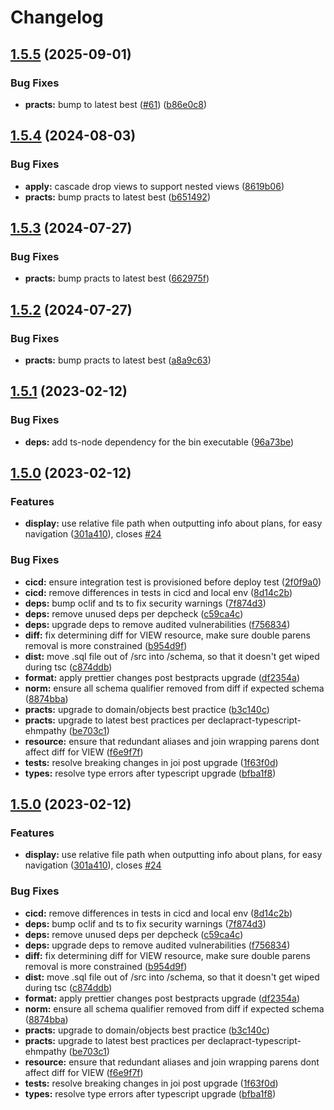 # Changelog

## [1.5.5](https://github.com/ehmpathy/sql-schema-control/compare/v1.5.4...v1.5.5) (2025-09-01)


### Bug Fixes

* **practs:** bump to latest best ([#61](https://github.com/ehmpathy/sql-schema-control/issues/61)) ([b86e0c8](https://github.com/ehmpathy/sql-schema-control/commit/b86e0c8c6a150fa488af6a6d82f3cfa9e70d2587))

## [1.5.4](https://github.com/ehmpathy/sql-schema-control/compare/v1.5.3...v1.5.4) (2024-08-03)


### Bug Fixes

* **apply:** cascade drop views to support nested views ([8619b06](https://github.com/ehmpathy/sql-schema-control/commit/8619b0623ab9b7d24f88b243f4a9c0451cc1f2e8))
* **practs:** bump practs to latest best ([b651492](https://github.com/ehmpathy/sql-schema-control/commit/b65149206af1b5517a212c44eb43d7cf92a63d24))

## [1.5.3](https://github.com/ehmpathy/sql-schema-control/compare/v1.5.2...v1.5.3) (2024-07-27)


### Bug Fixes

* **practs:** bump practs to latest best ([662975f](https://github.com/ehmpathy/sql-schema-control/commit/662975f00b9a8a073448f107b7163a2d8e037d13))

## [1.5.2](https://github.com/ehmpathy/sql-schema-control/compare/v1.5.1...v1.5.2) (2024-07-27)


### Bug Fixes

* **practs:** bump practs to latest best ([a8a9c63](https://github.com/ehmpathy/sql-schema-control/commit/a8a9c63a6076937e7cc04904754058d8abc83eb0))

## [1.5.1](https://github.com/ehmpathy/sql-schema-control/compare/v1.5.0...v1.5.1) (2023-02-12)


### Bug Fixes

* **deps:** add ts-node dependency for the bin executable ([96a73be](https://github.com/ehmpathy/sql-schema-control/commit/96a73be06b4d100b7486bb4a89c908e2f1c1d33c))

## [1.5.0](https://github.com/ehmpathy/sql-schema-control/compare/v1.4.0...v1.5.0) (2023-02-12)


### Features

* **display:** use relative file path when outputting info about plans, for easy navigation ([301a410](https://github.com/ehmpathy/sql-schema-control/commit/301a410e75a6c582429f4f3353e6b666d0d25b69)), closes [#24](https://github.com/ehmpathy/sql-schema-control/issues/24)


### Bug Fixes

* **cicd:** ensure integration test is provisioned before deploy test ([2f0f9a0](https://github.com/ehmpathy/sql-schema-control/commit/2f0f9a0aae9952838ad45e0c985b21637d0407c2))
* **cicd:** remove differences in tests in cicd and local env ([8d14c2b](https://github.com/ehmpathy/sql-schema-control/commit/8d14c2b2abcdebdde56d3cc04530b0adbe826c86))
* **deps:** bump oclif and ts to fix security warnings ([7f874d3](https://github.com/ehmpathy/sql-schema-control/commit/7f874d37f9ce0069edb97af8f6073464cc20c8d1))
* **deps:** remove unused deps per depcheck ([c59ca4c](https://github.com/ehmpathy/sql-schema-control/commit/c59ca4ca0e7f7384317d74d24ed7ff59d9f8a8bd))
* **deps:** upgrade deps to remove audited vulnerabilities ([f756834](https://github.com/ehmpathy/sql-schema-control/commit/f7568348e29aa45956253635ac7ded6ad999f48c))
* **diff:** fix determining diff for VIEW resource, make sure double parens removal is more constrained ([b954d9f](https://github.com/ehmpathy/sql-schema-control/commit/b954d9f5af7f9a3ab3554193bf8a442f86b4eda0))
* **dist:** move .sql file out of /src into /schema, so that it doesn't get wiped during tsc ([c874ddb](https://github.com/ehmpathy/sql-schema-control/commit/c874ddb61301618f3895b32f28648a3a245dbcf1))
* **format:** apply prettier changes post bestpracts upgrade ([df2354a](https://github.com/ehmpathy/sql-schema-control/commit/df2354afba955c716338e706e4a22585007871f9))
* **norm:** ensure all schema qualifier removed from diff if expected schema ([8874bba](https://github.com/ehmpathy/sql-schema-control/commit/8874bbac6d972cbfdc601192bb1be3029119a0fb))
* **practs:** upgrade to domain/objects best practice ([b3c140c](https://github.com/ehmpathy/sql-schema-control/commit/b3c140c609d9d33943e04111680373e77df48ef1))
* **practs:** upgrade to latest best practices per declapract-typescript-ehmpathy ([be703c1](https://github.com/ehmpathy/sql-schema-control/commit/be703c16f8b4677967d0539102e527a8b4c718e5))
* **resource:** ensure that redundant aliases and join wrapping parens dont affect diff for VIEW ([f6e9f7f](https://github.com/ehmpathy/sql-schema-control/commit/f6e9f7f1b1fa63cb4b42beb1cce13f6dfd80da99))
* **tests:** resolve breaking changes in joi post upgrade ([1f63f0d](https://github.com/ehmpathy/sql-schema-control/commit/1f63f0df089a8ba703cd292b6385e69509e79ed5))
* **types:** resolve type errors after typescript upgrade ([bfba1f8](https://github.com/ehmpathy/sql-schema-control/commit/bfba1f8876ffd56fd38d314bafae76776c95424a))

## [1.5.0](https://github.com/ehmpathy/sql-schema-control/compare/v1.4.0...v1.5.0) (2023-02-12)


### Features

* **display:** use relative file path when outputting info about plans, for easy navigation ([301a410](https://github.com/ehmpathy/sql-schema-control/commit/301a410e75a6c582429f4f3353e6b666d0d25b69)), closes [#24](https://github.com/ehmpathy/sql-schema-control/issues/24)


### Bug Fixes

* **cicd:** remove differences in tests in cicd and local env ([8d14c2b](https://github.com/ehmpathy/sql-schema-control/commit/8d14c2b2abcdebdde56d3cc04530b0adbe826c86))
* **deps:** bump oclif and ts to fix security warnings ([7f874d3](https://github.com/ehmpathy/sql-schema-control/commit/7f874d37f9ce0069edb97af8f6073464cc20c8d1))
* **deps:** remove unused deps per depcheck ([c59ca4c](https://github.com/ehmpathy/sql-schema-control/commit/c59ca4ca0e7f7384317d74d24ed7ff59d9f8a8bd))
* **deps:** upgrade deps to remove audited vulnerabilities ([f756834](https://github.com/ehmpathy/sql-schema-control/commit/f7568348e29aa45956253635ac7ded6ad999f48c))
* **diff:** fix determining diff for VIEW resource, make sure double parens removal is more constrained ([b954d9f](https://github.com/ehmpathy/sql-schema-control/commit/b954d9f5af7f9a3ab3554193bf8a442f86b4eda0))
* **dist:** move .sql file out of /src into /schema, so that it doesn't get wiped during tsc ([c874ddb](https://github.com/ehmpathy/sql-schema-control/commit/c874ddb61301618f3895b32f28648a3a245dbcf1))
* **format:** apply prettier changes post bestpracts upgrade ([df2354a](https://github.com/ehmpathy/sql-schema-control/commit/df2354afba955c716338e706e4a22585007871f9))
* **norm:** ensure all schema qualifier removed from diff if expected schema ([8874bba](https://github.com/ehmpathy/sql-schema-control/commit/8874bbac6d972cbfdc601192bb1be3029119a0fb))
* **practs:** upgrade to domain/objects best practice ([b3c140c](https://github.com/ehmpathy/sql-schema-control/commit/b3c140c609d9d33943e04111680373e77df48ef1))
* **practs:** upgrade to latest best practices per declapract-typescript-ehmpathy ([be703c1](https://github.com/ehmpathy/sql-schema-control/commit/be703c16f8b4677967d0539102e527a8b4c718e5))
* **resource:** ensure that redundant aliases and join wrapping parens dont affect diff for VIEW ([f6e9f7f](https://github.com/ehmpathy/sql-schema-control/commit/f6e9f7f1b1fa63cb4b42beb1cce13f6dfd80da99))
* **tests:** resolve breaking changes in joi post upgrade ([1f63f0d](https://github.com/ehmpathy/sql-schema-control/commit/1f63f0df089a8ba703cd292b6385e69509e79ed5))
* **types:** resolve type errors after typescript upgrade ([bfba1f8](https://github.com/ehmpathy/sql-schema-control/commit/bfba1f8876ffd56fd38d314bafae76776c95424a))
